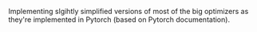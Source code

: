 Implementing slgihtly simplified versions of most of the big optimizers as they're implemented in Pytorch (based on Pytorch documentation). 
